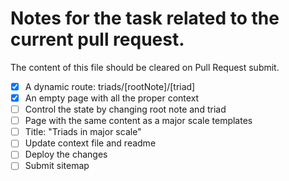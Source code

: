 # Notes for the task related to the current pull request.

The content of this file should be cleared on Pull Request submit.

- [x] A dynamic route: triads/[rootNote]/[triad]
- [x] An empty page with all the proper context
- [ ] Control the state by changing root note and triad
- [ ] Page with the same content as a major scale templates
- [ ] Title: "Triads in major scale"
- [ ] Update context file and readme
- [ ] Deploy the changes
- [ ] Submit sitemap